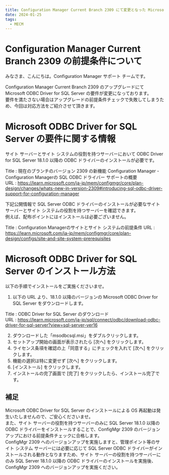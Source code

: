 ```yaml
---
title: Configuration Manager Current Branch 2309 にて変更となった Microsoft ODBC Driver for SQL Server の要件のご紹介
date: 2024-01-25
tags:
  - MECM
---
```


# Configuration Manager Current Branch 2309 の前提条件について  

みなさま、こんにちは。Configuration Manager サポート チームです。  

Configuration Manager Current Branch 2309 のアップグレードにて Microsoft ODBC Driver for SQL Server の要件が変更になっております。  
要件を満たさない場合はアップグレードの前提条件チェックで失敗してしまうため、今回は対応方法をご紹介させて頂きます。  

# Microsoft ODBC Driver for SQL Server の要件に関する情報  
サイト サーバーとサイト システムの役割を持つサーバーにおいて ODBC Driver for SQL Server 18.1.0 以降の ODBC ドライバーのインストールが必要です。  

Title : 現在のブランチのバージョン 2309 の新機能 Configuration Manager - Configuration Managerの SQL ODBC ドライバー サポートの概要  
URL : https://learn.microsoft.com/ja-jp/mem/configmgr/core/plan-design/changes/whats-new-in-version-2309#introducing-sql-odbc-driver-support-for-configuration-manager  

下記公開情報で SQL Server ODBC ドライバーのインストールが必要なサイト サーバーとサイト システムの役割を持つサーバーを確認できます。  
例えば、配布ポイントにはインストールは必要ございません。  

Title : Configuration Managerのサイトとサイト システムの前提条件
URL : https://learn.microsoft.com/ja-jp/mem/configmgr/core/plan-design/configs/site-and-site-system-prerequisites


# Microsoft ODBC Driver for SQL Server のインストール方法  
以下の手順でインストールをご実施くださいませ。  

1. 以下の URL より、18.1.0 以降のバージョンの Microsoft ODBC Driver for SQL Server をダウンロードします。  

Title : ODBC Driver for SQL Server のダウンロード  
URL : https://learn.microsoft.com/ja-jp/sql/connect/odbc/download-odbc-driver-for-sql-server?view=sql-server-ver16  
 
2. ダウンロードした「msodbcsql.msi」をダブルクリックします。  
3. セットアップ開始の画面が表示されたら [次へ] をクリックします。  
4. ライセンス条項を確認の上「同意する」にチェックを入れて [次へ] をクリックします。  
5. 機能の選択は特に変更せず [次へ] をクリックします。  
6. [インストール] をクリックします。  
7. インストールの完了画面で [完了] をクリックしたら、インストール完了です。  

## 補足  
Microsoft ODBC Driver for SQL Server のインストールによる OS 再起動は発生いたしませんので、ご安心くださいませ。  
また、サイト サーバーの役割を持つサーバーのみに SQL Server 18.1.0 以降の ODBC ドライバーをインストールすることで、ConfigMgr 2309 のバージョンアップにおける前提条件チェックに合格します。  
ConfigMgr 2309 へのバージョンアップを実施しますと、管理ポイント等のサイト システム サーバーには必要に応じて SQL Server ODBC ドライバーがインストールされる動作となりますため、サイト サーバーの役割を持つサーバーにのみ SQL Server 18.1.0 以降の ODBC ドライバーのインストールを実施後、ConfigMgr 2309 へのバージョンアップを実施ください。  
